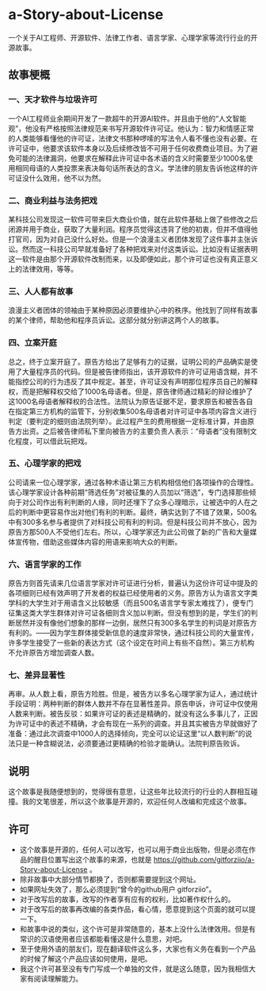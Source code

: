 # a-Story-about-License

一个关于AI工程师、开源软件、法律工作者、语言学家、心理学家等流行行业的开源故事。

## 故事梗概

### 一、天才软件与垃圾许可

一个AI工程师业余期间开发了一款超牛的开源AI软件。并且由于他的“人文智能观”，他没有严格按照法律规范来书写开源软件许可证。他认为：智力和情感正常的人类能够看懂他的许可证，法律文书那种啰嗦的写法令人看不懂也没有必要。在许可证中，他要求该软件本身以及后续修改皆不可用于任何收费商业项目。为了避免可能的法律漏洞，他要求在解释此许可证中各术语的含义时需要至少1000名使用相同母语的人类投票来表决每句话所表达的含义。学法律的朋友告诉他这样的许可证没什么效用，他不以为然。

### 二、商业利益与法务把戏

某科技公司发现这一软件可带来巨大商业价值，就在此软件基础上做了些修改之后闭源并用于商业，获取了大量利润。程序员觉得这违背了他的初衷，但并不值得他打官司，因为对自己没什么好处。但是一个浪漫主义者团体发现了这件事并主张诉讼。然而这一科技公司早就准备好了各种把戏来对付这类诉讼。比如没有证据表明这一软件是由那个开源软件改制而来，以及即便如此，那个许可证也没有真正意义上的法律效用，等等。

### 三、人人都有故事

浪漫主义者团体的领袖由于某种原因必须要维护心中的秩序。他找到了同样有故事的某个律师，帮助他和程序员诉讼。这部分就分别讲这两个人的故事。

### 四、立案开庭

总之，终于立案开庭了。原告方给出了足够有力的证据，证明公司的产品确实是使用了大量程序员的代码。但是被告律师指出，该开源软件的许可证用语含糊，并不能指控公司的行为违反了其中规定。甚至，许可证没有声明那位程序员自己的解释权，而是把解释权交给了1000名母语者。但是，原告律师通过精彩的辩论维护了这1000名母语者解释权的合法性。法院认为原告证据不足，要求原告和被告各自在指定第三方机构的监管下，分别收集500名母语者对许可证中各项内容含义进行判定（要判定的细则由法院列举）。此过程产生的费用根据一定标准计算，并由原告方出资。之后被告律师私下里向被告方的主要负责人表示：“母语者”没有限制文化程度，可以借此玩把戏。

### 五、心理学家的把戏

公司请来一位心理学家，通过各种术语让第三方机构相信他们各项操作的合理性。该心理学家设计各种前期“筛选任务”对被征集的人员加以“筛选”，专门选择那些倾向于对公司作出有利判断的人缘，同时还埋下了众多心理暗示，让被选中的人在之后的判断中更容易作出对他们有利的判断。最终，确实达到了不错了效果，500名中有300多名参与者提供了对科技公司有利的判词。但是科技公司并不放心，因为原告方那500人不受他们左右。所以，心理学家还为此公司做了新的广告和大量媒体宣传物，借助这些媒体内容的用语来影响大众的判断。

### 六、语言学家的工作

原告方则首先请来几位语言学家对许可证进行分析，普遍认为这份许可证中提及的各项细则已经有效声明了开发者的权益已经使用者的义务。原告方认为语言文字类学科的大学生对于用语含义比较敏感（而且500名语言学专家太难找了），便专门征集这类大学生群体对许可证各细则含义加以判断。但没有想到的是，学生们的判断居然并没有像他们想象的那样一边倒，居然只有300多名学生的判词是对原告方有利的。——因为学生群体接受新信息的速度非常快，通过科技公司的大量宣传，许多学生接受了一些新的表达方式（这个设定在时间上有些不自然）。第三方机构不允许原告方增加调查人数。

### 七、差异显著性

再审。从人数上看，原告方险胜。但是，被告方以多名心理学家为证人，通过统计手段证明：两种判断的群体人数并不存在显著性差异。原告申诉，许可证中仅使用人数来判断。被告反驳：如果许可证的表述是精确的，就没有这么多事儿了，正因为许可证中的表述不精确，才会有现在一系列的调查。并且其实被告方早就做好了准备：通过此次调查中1000人的选择倾向，完全可以论证这里“以人数判断”的说法只是一种含糊说法，必须要通过更精确的检验才能确认。法院判原告败诉。

## 说明

这个故事是我随便想到的，觉得很有意思，让这些年比较流行的行业的人群相互碰撞。我的文笔很差，所以这个故事是开源的，欢迎任何人改编和完成这个故事。

## 许可

- 这个故事是开源的，任何人可以改写，也可以用于商业出版物，但是必须在作品的醒目位置写出这个故事的来源，也就是 https://github.com/gitforziio/a-Story-about-License 。
- 除非故事中大部分情节都换了，否则都需要提到这个网址。
- 如果网址失效了，那么必须提到“曾今的github用户 gitforziio”。
- 对于改写后的故事，改写的作者享有应有的权利，比如著作权什么的。
- 对于改写后的故事再改编的各类作品，看心情，愿意提到这个页面的就可以提一下。
- 和故事中说的类似，这个许可是非常随意的，基本上没什么法律效用。但是有常识的汉语使用者应该都能看懂这是什么意思，对吧。
- 至于使用外语的朋友们，现在翻译软件这么多，大家也有义务在看到一个产品的时候了解这个产品应该如何使用，是吧。
- 我这个许可甚至没有专门写成一个单独的文件，就是这么随意，因为我相信大家有阅读理解能力。
